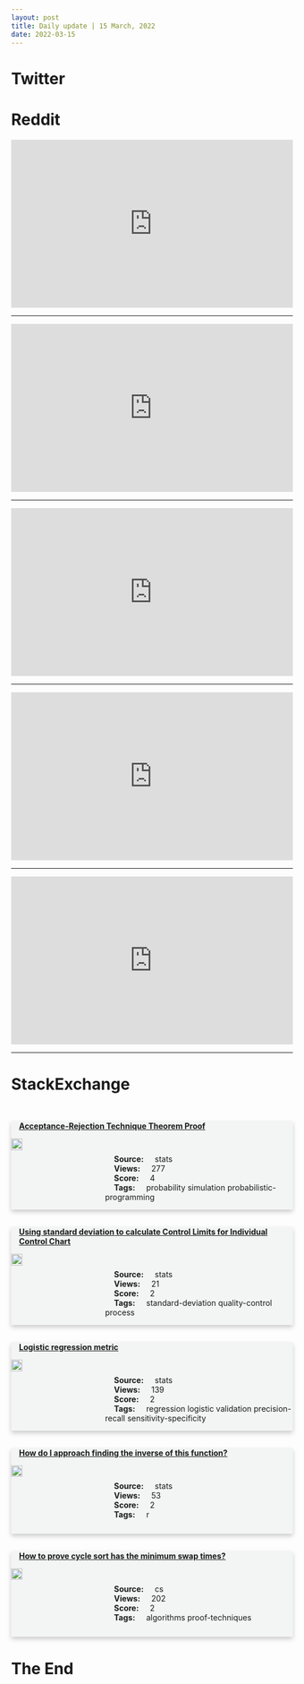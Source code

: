 ```yaml
---
layout: post
title: Daily update | 15 March, 2022
date: 2022-03-15
---
```


<script async src="https://platform.twitter.com/widgets.js" charset="utf-8"></script>


<script src='https://storage.ko-fi.com/cdn/scripts/overlay-widget.js'></script>
<script>
  kofiWidgetOverlay.draw('themldojo', {
    'type': 'floating-chat',
    'floating-chat.donateButton.text': 'Support me',
    'floating-chat.donateButton.background-color': '#f45d22',
    'floating-chat.donateButton.text-color': '#fff'
  });
</script>

# Twitter 

<blockquote class="twitter-tweet"><a href="https://twitter.com/MinisterKTR/status/1503246210425319428"></a></blockquote>

<blockquote class="twitter-tweet"><a href="https://twitter.com/skillshare/status/1503398552244207623"></a></blockquote>

<blockquote class="twitter-tweet"><a href="https://twitter.com/VinFL/status/1503341796574863362"></a></blockquote>

<blockquote class="twitter-tweet"><a href="https://twitter.com/TDataScience/status/1503206787943702529"></a></blockquote>

<blockquote class="twitter-tweet"><a href="https://twitter.com/TOIBengaluru/status/1503250475311038464"></a></blockquote>

<blockquote class="twitter-tweet"><a href="https://twitter.com/karpathy/status/1503211737046085634"></a></blockquote>

<blockquote class="twitter-tweet"><a href="https://twitter.com/karpathy/status/1503211739021660162"></a></blockquote>

<blockquote class="twitter-tweet"><a href="https://twitter.com/karpathy/status/1503394811188973569"></a></blockquote>

<blockquote class="twitter-tweet"><a href="https://twitter.com/karpathy/status/1503211738195320833"></a></blockquote>

<blockquote class="twitter-tweet"><a href="https://twitter.com/PyTorch/status/1503444414827487234"></a></blockquote>

# Reddit 

<iframe id="reddit-embed" src="https://www.redditmedia.com/r/MachineLearning/comments/te1lyi/p_diditspill_a_tiny_library_that_checks_if_you?ref_source=embed&amp;ref=share&amp;embed=true" sandbox="allow-scripts allow-same-origin allow-popups" style="border: none;" height="300" width="100%" scrolling="yes"></iframe>
<hr style="width:100%;text-align:left;margin-left:0">
<iframe id="reddit-embed" src="https://www.redditmedia.com/r/datascience/comments/tdvjix/what_do_yall_do_while_your_models_are?ref_source=embed&amp;ref=share&amp;embed=true" sandbox="allow-scripts allow-same-origin allow-popups" style="border: none;" height="300" width="100%" scrolling="yes"></iframe>
<hr style="width:100%;text-align:left;margin-left:0">
<iframe id="reddit-embed" src="https://www.redditmedia.com/r/dataengineering/comments/tdnxzw/oop_in_python_etl?ref_source=embed&amp;ref=share&amp;embed=true" sandbox="allow-scripts allow-same-origin allow-popups" style="border: none;" height="300" width="100%" scrolling="yes"></iframe>
<hr style="width:100%;text-align:left;margin-left:0">
<iframe id="reddit-embed" src="https://www.redditmedia.com/r/datascience/comments/te4ght/new_recruit_flunked_training_unrealistic?ref_source=embed&amp;ref=share&amp;embed=true" sandbox="allow-scripts allow-same-origin allow-popups" style="border: none;" height="300" width="100%" scrolling="yes"></iframe>
<hr style="width:100%;text-align:left;margin-left:0">
<iframe id="reddit-embed" src="https://www.redditmedia.com/r/statistics/comments/tdsxhn/e_statistics_textbook_for_data_analysis?ref_source=embed&amp;ref=share&amp;embed=true" sandbox="allow-scripts allow-same-origin allow-popups" style="border: none;" height="300" width="100%" scrolling="yes"></iframe>
<hr style="width:100%;text-align:left;margin-left:0">

<style>
.card {
box-shadow: 0 4px 8px 0 rgba(0,0,0,0.2);
transition: 0.3s;
width: 100%;
background-color: #F3F4F4;
}
p{
    margin-left:  3em;
    padding-top: 1em;
}
.part2{
    display: grid;
    grid-template-columns: 1fr 3fr;
}
h4{
    margin: 1em;
}

.card:hover {
box-shadow: 0 8px 16px 0 rgba(0,0,0,0.2);
}
b {
padding: 2px 16px;
}
</style>
  
# StackExchange 


  <br>
  <div class="card">
  <h4><a href='https://stats.stackexchange.com/questions/567685/acceptance-rejection-technique-theorem-proof'>Acceptance-Rejection Technique Theorem Proof</a></h4> 
  <div class="part2">
      <img src="https://cdn.sstatic.net/Sites/stats/Img/apple-touch-icon@2.png?v=344f57aa10cc" alt="Img missing!" style="width:40%">
      <p><b>Source:</b> stats<br><b>Views:</b> 277<br><b>Score:</b> 4<br><b>Tags:</b> <span class="badge badge-dark">probability</span> <span class="badge badge-dark">simulation</span> <span class="badge badge-dark">probabilistic-programming</span></p> 
  </div>
  </div>
      
  <br>
  <div class="card">
  <h4><a href='https://stats.stackexchange.com/questions/567725/using-standard-deviation-to-calculate-control-limits-for-individual-control-char'>Using standard deviation to calculate Control Limits for Individual Control Chart</a></h4> 
  <div class="part2">
      <img src="https://cdn.sstatic.net/Sites/stats/Img/apple-touch-icon@2.png?v=344f57aa10cc" alt="Img missing!" style="width:40%">
      <p><b>Source:</b> stats<br><b>Views:</b> 21<br><b>Score:</b> 2<br><b>Tags:</b> <span class="badge badge-dark">standard-deviation</span> <span class="badge badge-dark">quality-control</span> <span class="badge badge-dark">process</span></p> 
  </div>
  </div>
      
  <br>
  <div class="card">
  <h4><a href='https://stats.stackexchange.com/questions/567700/logistic-regression-metric'>Logistic regression metric</a></h4> 
  <div class="part2">
      <img src="https://cdn.sstatic.net/Sites/stats/Img/apple-touch-icon@2.png?v=344f57aa10cc" alt="Img missing!" style="width:40%">
      <p><b>Source:</b> stats<br><b>Views:</b> 139<br><b>Score:</b> 2<br><b>Tags:</b> <span class="badge badge-dark">regression</span> <span class="badge badge-dark">logistic</span> <span class="badge badge-dark">validation</span> <span class="badge badge-dark">precision-recall</span> <span class="badge badge-dark">sensitivity-specificity</span></p> 
  </div>
  </div>
      
  <br>
  <div class="card">
  <h4><a href='https://stats.stackexchange.com/questions/567677/how-do-i-approach-finding-the-inverse-of-this-function'>How do I approach finding the inverse of this function?</a></h4> 
  <div class="part2">
      <img src="https://cdn.sstatic.net/Sites/stats/Img/apple-touch-icon@2.png?v=344f57aa10cc" alt="Img missing!" style="width:40%">
      <p><b>Source:</b> stats<br><b>Views:</b> 53<br><b>Score:</b> 2<br><b>Tags:</b> <span class="badge badge-dark">r</span></p> 
  </div>
  </div>
      
  <br>
  <div class="card">
  <h4><a href='https://cs.stackexchange.com/questions/149872/how-to-prove-cycle-sort-has-the-minimum-swap-times'>How to prove cycle sort has the minimum swap times?</a></h4> 
  <div class="part2">
      <img src="https://cdn.sstatic.net/Sites/cs/Img/apple-touch-icon@2.png?v=324a3e0c2b03" alt="Img missing!" style="width:40%">
      <p><b>Source:</b> cs<br><b>Views:</b> 202<br><b>Score:</b> 2<br><b>Tags:</b> <span class="badge badge-dark">algorithms</span> <span class="badge badge-dark">proof-techniques</span></p> 
  </div>
  </div>
      
# The End